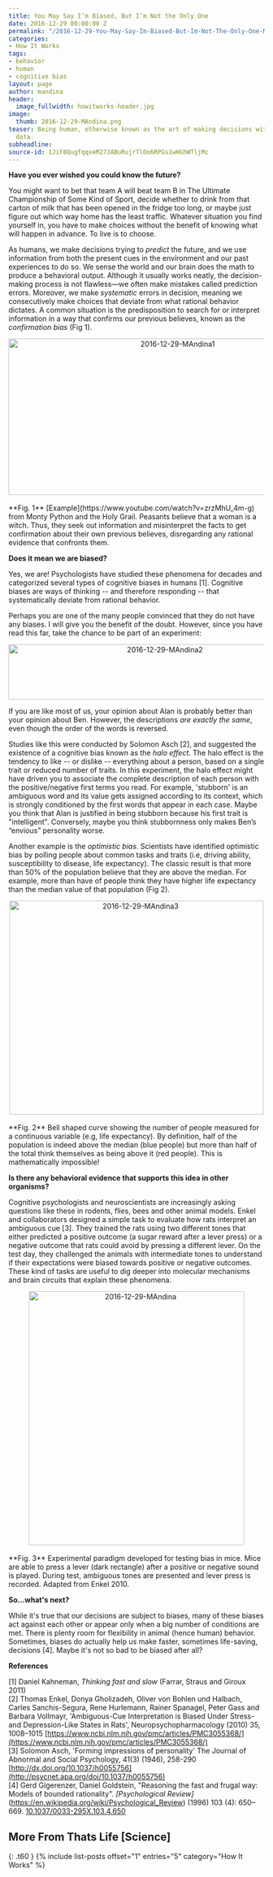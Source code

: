 ```yaml
---
title: You May Say I’m Biased, But I’m Not the Only One
date: 2016-12-29 00:00:00 Z
permalink: "/2016-12-29-You-May-Say-Im-Biased-But-Im-Not-The-Only-One-MAndina/"
categories:
- How It Works
tags:
- behavior
- human
- cognitive bias
layout: page
author: mandina
header:
  image_fullwidth: howitworks-header.jpg
image:
  thumb: 2016-12-29-MAndina.png
teaser: Being human, otherwise known as the art of making decisions without sufficient
  data.
subheadline: 
source-id: 1JiF8QugfqqxeM27JABuRujrTlOo6RPGs1wHGhWTljMc
---
```


**Have you ever wished you could know the future?**

You might want to bet that team A will beat team B in The Ultimate Championship of Some Kind of Sport, decide whether to drink from that carton of milk that has been opened in the fridge too long, or maybe just figure out which way home has the least traffic. Whatever situation you find yourself in, you have to make choices without the benefit of knowing what will happen in advance. To live is to choose.

As humans, we make decisions trying to *predict* the future, and we use information from both the present cues in the environment and our past experiences to do so. We sense the world and our brain does the math to produce a behavioral output. Although it usually works neatly, the decision-making process is not flawless—we often make mistakes called prediction errors. Moreover, we make *systematic* errors in decision, meaning we consecutively make choices that deviate from what rational behavior dictates.  A common situation is the predisposition to search for or interpret information in a way that confirms our previous believes, known as the *confirmation bias* (Fig 1).

<center><a data-flickr-embed="true"  href="https://www.flickr.com/photos/139839751@N06/31024095963/in/dateposted-friend/" title="2016-12-29-MAndina1"><img src="https://c4.staticflickr.com/1/387/31024095963_7c4c75d73c.jpg" width="650" height="308" alt="2016-12-29-MAndina1"></a><script async src="//embedr.flickr.com/assets/client-code.js" charset="utf-8"></script></center>
<br>
**Fig. 1** [Example](https://www.youtube.com/watch?v=zrzMhU_4m-g) from Monty Python and the Holy Grail. Peasants believe that a woman is a witch. Thus, they seek out information and misinterpret the facts to get confirmation about their own previous believes, disregarding any rational evidence that confronts them.   


**Does it mean we are biased?**

Yes, we are! Psychologists have studied these phenomena for decades and categorized several types of cognitive biases in humans [1]. Cognitive biases are ways of thinking -- and therefore responding -- that systematically deviate from rational behavior. 

Perhaps you are one of the many people convinced that they do not have any biases. I will give you the benefit of the doubt. However, since you have read this far, take the chance to be part of an experiment:

<center><a data-flickr-embed="true"  href="https://www.flickr.com/photos/139839751@N06/31024095913/in/dateposted-friend/" title="2016-12-29-MAndina2"><img src="https://c2.staticflickr.com/1/398/31024095913_419639c935_n.jpg" width="600" height="109" alt="2016-12-29-MAndina2"></a><script async src="//embedr.flickr.com/assets/client-code.js" charset="utf-8"></script></center>

If you are like most of us, your opinion about Alan is probably better than your opinion about Ben. However, the descriptions *are exactly the same*, even though the order of the words is reversed. 

Studies like this were conducted by Solomon Asch [2], and suggested the existence of a cognitive bias known as the *halo effect*. The halo effect is the tendency to like -- or dislike -- everything about a person, based on a single trait or reduced number of traits. In this experiment, the halo effect might have driven you to associate the complete description of each person with the positive/negative first terms you read. For example, 'stubborn' is an ambiguous word and its value gets assigned according to its context, which is strongly conditioned by the first words that appear in each case. Maybe you think that Alan is justified in being stubborn because his first trait is "intelligent". Conversely, maybe you think stubbornness only makes Ben’s “envious” personality worse.

Another example is the *optimistic bias*. Scientists have identified optimistic bias by polling people about common tasks and traits (i.e, driving ability, susceptibility to disease, life expectancy). The classic result is that more than 50% of the population believe that they are above the median. For example, more than have of people think they have higher life expectancy than the median value of that population (Fig 2).

<center><a data-flickr-embed="true"  href="https://www.flickr.com/photos/139839751@N06/31024095903/in/dateposted-friend/" title="2016-12-29-MAndina3"><img src="https://c8.staticflickr.com/1/545/31024095903_c72fcd2e4a.jpg" width="500" height="421" alt="2016-12-29-MAndina3"></a><script async src="//embedr.flickr.com/assets/client-code.js" charset="utf-8"></script></center>
<br>
**Fig. 2** Bell shaped curve showing the number of people measured for a continuous variable (e.g, life expectancy). By definition, half of the population is indeed above the median (blue people) but more than half of the total think themselves as being above it (red people). This is mathematically impossible! 

**Is there any behavioral evidence that supports this idea in other organisms?**

Cognitive psychologists and neuroscientists are increasingly asking questions like these in rodents, flies, bees and other animal models. Enkel and collaborators designed a simple task to evaluate how rats interpret an ambiguous cue [3]. They trained the rats using two different tones that either predicted a positive outcome (a sugar reward after a lever press) or a negative outcome that rats could avoid by pressing a different lever. On the test day, they challenged the animals with intermediate tones to understand if their expectations were biased towards positive or negative outcomes. These kind of tasks are useful to dig deeper into molecular mechanisms and brain circuits that explain these phenomena.

<center><a data-flickr-embed="true"  href="https://www.flickr.com/photos/139839751@N06/30993194924/in/dateposted-friend/" title="2016-12-29-MAndina"><img src="https://c5.staticflickr.com/1/431/30993194924_9f4fb06160.jpg" width="424" height="500" alt="2016-12-29-MAndina"></a><script async src="//embedr.flickr.com/assets/client-code.js" charset="utf-8"></script></center>
<br>
**Fig. 3** Experimental paradigm developed for testing bias in mice. Mice are able to press a lever (dark rectangle) after a positive or negative sound is played. During test, ambiguous tones are presented and lever press is recorded. Adapted from Enkel 2010.

**So...what's next?**

While it's true that our decisions are subject to biases, many of these biases act against each other or appear only when a big number of conditions are met. There is plenty room for flexibility in animal (hence human) behavior. Sometimes, biases do actually help us make faster, sometimes life-saving, decisions [4]. Maybe it's not so bad to be biased after all?


**References**

[1] Daniel Kahneman, *Thinking fast and slow* (Farrar, Straus and Giroux 2011) <br>
[2] Thomas Enkel, Donya Gholizadeh, Oliver von Bohlen und Halbach, Carles Sanchis-Segura, Rene Hurlemann, Rainer Spanagel, Peter Gass and Barbara Vollmayr, 'Ambiguous-Cue Interpretation is Biased Under Stress- and Depression-Like States in Rats', Neuropsychopharmacology (2010) 35, 1008–1015 [https://www.ncbi.nlm.nih.gov/pmc/articles/PMC3055368/](https://www.ncbi.nlm.nih.gov/pmc/articles/PMC3055368/)<br>
[3] Solomon Asch, 'Forming impressions of personality' The Journal of Abnormal and Social Psychology, 41(3) (1946), 258-290 [http://dx.doi.org/10.1037/h0055756](http://psycnet.apa.org/doi/10.1037/h0055756)<br>
[4] Gerd Gigerenzer, Daniel Goldstein, "Reasoning the fast and frugal way: Models of bounded rationality". *[Psychological Review]*(https://en.wikipedia.org/wiki/Psychological_Review) (1996) 103 (4): 650–669. [10.1037/0033-295X.103.4.650](https://dx.doi.org/10.1037%2F0033-295X.103.4.650) 

## More From Thats Life [Science]
{: .t60 }
{% include list-posts offset="1" entries="5" category="How It Works" %}

